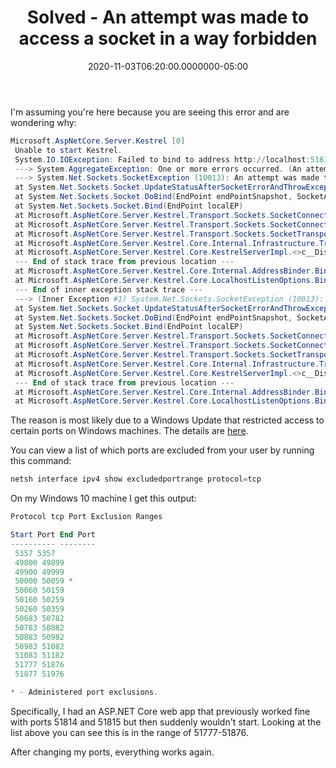 ﻿---
title: Solved - An attempt was made to access a socket in a way forbidden
date: "2020-11-03T06:20:00.0000000-05:00"
description: If you're seeing an error that says " An attempt was made to access a socket in a way forbidden by its access permissions." this may fix it.
featuredImage: /img/attempt-was-made-to-access-a-socket-forbidden.png
---

I'm assuming you're here because you are seeing this error and are wondering why:

```powershell
Microsoft.AspNetCore.Server.Kestrel [0]
 Unable to start Kestrel.
 System.IO.IOException: Failed to bind to address http://localhost:51816.
 ---> System.AggregateException: One or more errors occurred. (An attempt was made to access a socket in a way forbidden by its access permissions.) (An attempt was made to access a socket in a way forbidden by its access permissions.)
 ---> System.Net.Sockets.SocketException (10013): An attempt was made to access a socket in a way forbidden by its access permissions.
 at System.Net.Sockets.Socket.UpdateStatusAfterSocketErrorAndThrowException(SocketError error, String callerName)
 at System.Net.Sockets.Socket.DoBind(EndPoint endPointSnapshot, SocketAddress socketAddress)
 at System.Net.Sockets.Socket.Bind(EndPoint localEP)
 at Microsoft.AspNetCore.Server.Kestrel.Transport.Sockets.SocketConnectionListener.<Bind>g__BindSocket|13_0(<>c__DisplayClass13_0& )
 at Microsoft.AspNetCore.Server.Kestrel.Transport.Sockets.SocketConnectionListener.Bind()
 at Microsoft.AspNetCore.Server.Kestrel.Transport.Sockets.SocketTransportFactory.BindAsync(EndPoint endpoint, CancellationToken cancellationToken)
 at Microsoft.AspNetCore.Server.Kestrel.Core.Internal.Infrastructure.TransportManager.BindAsync(EndPoint endPoint, ConnectionDelegate connectionDelegate, EndpointConfig endpointConfig)
 at Microsoft.AspNetCore.Server.Kestrel.Core.KestrelServerImpl.<>c__DisplayClass29_0`1.<<StartAsync>g__OnBind|0>d.MoveNext()
 --- End of stack trace from previous location ---
 at Microsoft.AspNetCore.Server.Kestrel.Core.Internal.AddressBinder.BindEndpointAsync(ListenOptions endpoint, AddressBindContext context)
 at Microsoft.AspNetCore.Server.Kestrel.Core.LocalhostListenOptions.BindAsync(AddressBindContext context)
 --- End of inner exception stack trace ---
 ---> (Inner Exception #1) System.Net.Sockets.SocketException (10013): An attempt was made to access a socket in a way forbidden by its access permissions.
 at System.Net.Sockets.Socket.UpdateStatusAfterSocketErrorAndThrowException(SocketError error, String callerName)
 at System.Net.Sockets.Socket.DoBind(EndPoint endPointSnapshot, SocketAddress socketAddress)
 at System.Net.Sockets.Socket.Bind(EndPoint localEP)
 at Microsoft.AspNetCore.Server.Kestrel.Transport.Sockets.SocketConnectionListener.<Bind>g__BindSocket|13_0(<>c__DisplayClass13_0& )
 at Microsoft.AspNetCore.Server.Kestrel.Transport.Sockets.SocketConnectionListener.Bind()
 at Microsoft.AspNetCore.Server.Kestrel.Transport.Sockets.SocketTransportFactory.BindAsync(EndPoint endpoint, CancellationToken cancellationToken)
 at Microsoft.AspNetCore.Server.Kestrel.Core.Internal.Infrastructure.TransportManager.BindAsync(EndPoint endPoint, ConnectionDelegate connectionDelegate, EndpointConfig endpointConfig)
 at Microsoft.AspNetCore.Server.Kestrel.Core.KestrelServerImpl.<>c__DisplayClass29_0`1.<<StartAsync>g__OnBind|0>d.MoveNext()
 --- End of stack trace from previous location ---
 at Microsoft.AspNetCore.Server.Kestrel.Core.Internal.AddressBinder.BindEndpointAsync(ListenOptions endpoint, AddressBindContext context)
 at Microsoft.AspNetCore.Server.Kestrel.Core.LocalhostListenOptions.BindAsync(AddressBindContext context)
```

The reason is most likely due to a Windows Update that restricted access to certain ports on Windows machines. The details are [here](https://superuser.com/questions/1486417/unable-to-start-kestrel-getting-an-attempt-was-made-to-access-a-socket-in-a-way).

You can view a list of which ports are excluded from your user by running this command:

```powershell
netsh interface ipv4 show excludedportrange protocol=tcp
```

On my Windows 10 machine I get this output:

```powershell
Protocol tcp Port Exclusion Ranges

Start Port End Port
---------- --------
 5357 5357
 49800 49899
 49900 49999
 50000 50059 *
 50060 50159
 50160 50259
 50260 50359
 50683 50782
 50783 50882
 50883 50982
 50983 51082
 51083 51182
 51777 51876
 51877 51976

* - Administered port exclusions.
```

Specifically, I had an ASP.NET Core web app that previously worked fine with ports 51814 and 51815 but then suddenly wouldn't start. Looking at the list above you can see this is in the range of 51777-51876.

After changing my ports, everything works again.

